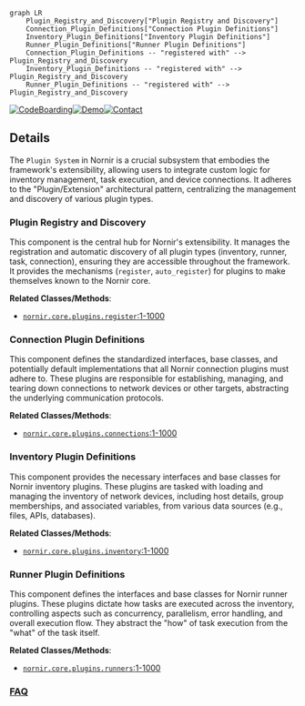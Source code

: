 ```mermaid
graph LR
    Plugin_Registry_and_Discovery["Plugin Registry and Discovery"]
    Connection_Plugin_Definitions["Connection Plugin Definitions"]
    Inventory_Plugin_Definitions["Inventory Plugin Definitions"]
    Runner_Plugin_Definitions["Runner Plugin Definitions"]
    Connection_Plugin_Definitions -- "registered with" --> Plugin_Registry_and_Discovery
    Inventory_Plugin_Definitions -- "registered with" --> Plugin_Registry_and_Discovery
    Runner_Plugin_Definitions -- "registered with" --> Plugin_Registry_and_Discovery
```

[![CodeBoarding](https://img.shields.io/badge/Generated%20by-CodeBoarding-9cf?style=flat-square)](https://github.com/CodeBoarding/GeneratedOnBoardings)[![Demo](https://img.shields.io/badge/Try%20our-Demo-blue?style=flat-square)](https://www.codeboarding.org/demo)[![Contact](https://img.shields.io/badge/Contact%20us%20-%20contact@codeboarding.org-lightgrey?style=flat-square)](mailto:contact@codeboarding.org)

## Details

The `Plugin System` in Nornir is a crucial subsystem that embodies the framework's extensibility, allowing users to integrate custom logic for inventory management, task execution, and device connections. It adheres to the "Plugin/Extension" architectural pattern, centralizing the management and discovery of various plugin types.

### Plugin Registry and Discovery
This component is the central hub for Nornir's extensibility. It manages the registration and automatic discovery of all plugin types (inventory, runner, task, connection), ensuring they are accessible throughout the framework. It provides the mechanisms (`register`, `auto_register`) for plugins to make themselves known to the Nornir core.


**Related Classes/Methods**:

- <a href="https://github.com/nornir-automation/nornir/blob/main/nornir/core/plugins/register.py#L1-L1000" target="_blank" rel="noopener noreferrer">`nornir.core.plugins.register`:1-1000</a>


### Connection Plugin Definitions
This component defines the standardized interfaces, base classes, and potentially default implementations that all Nornir connection plugins must adhere to. These plugins are responsible for establishing, managing, and tearing down connections to network devices or other targets, abstracting the underlying communication protocols.


**Related Classes/Methods**:

- <a href="https://github.com/nornir-automation/nornir/blob/main/nornir/core/plugins/connections.py#L1-L1000" target="_blank" rel="noopener noreferrer">`nornir.core.plugins.connections`:1-1000</a>


### Inventory Plugin Definitions
This component provides the necessary interfaces and base classes for Nornir inventory plugins. These plugins are tasked with loading and managing the inventory of network devices, including host details, group memberships, and associated variables, from various data sources (e.g., files, APIs, databases).


**Related Classes/Methods**:

- <a href="https://github.com/nornir-automation/nornir/blob/main/nornir/core/plugins/inventory.py#L1-L1000" target="_blank" rel="noopener noreferrer">`nornir.core.plugins.inventory`:1-1000</a>


### Runner Plugin Definitions
This component defines the interfaces and base classes for Nornir runner plugins. These plugins dictate how tasks are executed across the inventory, controlling aspects such as concurrency, parallelism, error handling, and overall execution flow. They abstract the "how" of task execution from the "what" of the task itself.


**Related Classes/Methods**:

- <a href="https://github.com/nornir-automation/nornir/blob/main/nornir/core/plugins/runners.py#L1-L1000" target="_blank" rel="noopener noreferrer">`nornir.core.plugins.runners`:1-1000</a>




### [FAQ](https://github.com/CodeBoarding/GeneratedOnBoardings/tree/main?tab=readme-ov-file#faq)